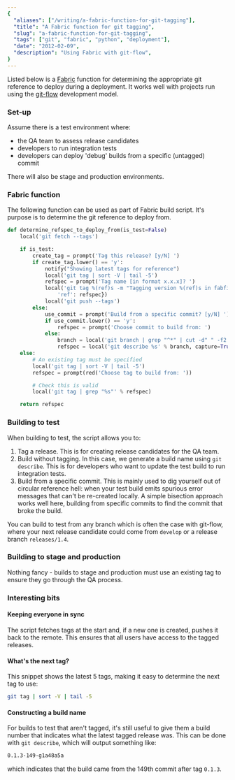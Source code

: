 ```yaml
---
{
  "aliases": ["/writing/a-fabric-function-for-git-tagging"],
  "title": "A Fabric function for git tagging",
  "slug": "a-fabric-function-for-git-tagging",
  "tags": ["git", "fabric", "python", "deployment"],
  "date": "2012-02-09",
  "description": "Using Fabric with git-flow",
}
---
```


Listed below is a [Fabric](http://docs.fabfile.org/en/1.3.4/index.html) function
for determining the appropriate git reference to deploy during a deployment. It
works well with projects run using the
[git-flow](http://nvie.com/posts/a-successful-git-branching-model/) development
model.

### Set-up

Assume there is a test environment where:

- the QA team to assess release candidates
- developers to run integration tests
- developers can deploy 'debug' builds from a specific (untagged) commit

There will also be stage and production environments.

### Fabric function

The following function can be used as part of Fabric build script. It's purpose
is to determine the git reference to deploy from.

```python
def determine_refspec_to_deploy_from(is_test=False)
    local('git fetch --tags')

    if is_test:
        create_tag = prompt('Tag this release? [y/N] ')
        if create_tag.lower() == 'y':
            notify("Showing latest tags for reference")
            local('git tag | sort -V | tail -5')
            refspec = prompt('Tag name [in format x.x.x]? ')
            local('git tag %(ref)s -m "Tagging version %(ref)s in fabfile"' % {
                'ref': refspec})
            local('git push --tags')
        else:
            use_commit = prompt('Build from a specific commit? [y/N] ')
            if use_commit.lower() == 'y':
                refspec = prompt('Choose commit to build from: ')
            else:
                branch = local('git branch | grep "^*" | cut -d" " -f2', capture=True)
                refspec = local('git describe %s' % branch, capture=True).strip()
    else:
        # An existing tag must be specified
        local('git tag | sort -V | tail -5')
        refspec = prompt(red('Choose tag to build from: '))

        # Check this is valid
        local('git tag | grep "%s"' % refspec)

    return refspec
```

### Building to test

When building to test, the script allows you to:

1. Tag a release. This is for creating release candidates for the QA team.
2. Build without tagging. In this case, we generate a build name using
   `git describe`. This is for developers who want to update the test build to
   run integration tests.
3. Build from a specific commit. This is mainly used to dig yourself out of
   circular reference hell: when your test build emits spurious error messages
   that can't be re-created locally. A simple bisection approach works well
   here, building from specific commits to find the commit that broke the build.

You can build to test from any branch which is often the case with git-flow,
where your next release candidate could come from `develop` or a release branch
`releases/1.4`.

### Building to stage and production

Nothing fancy - builds to stage and production must use an existing tag to
ensure they go through the QA process.

### Interesting bits

#### Keeping everyone in sync

The script fetches tags at the start and, if a new one is created, pushes it
back to the remote. This ensures that all users have access to the tagged
releases.

#### What's the next tag?

This snippet shows the latest 5 tags, making it easy to determine the next tag
to use:

```bash
git tag | sort -V | tail -5
```

#### Constructing a build name

For builds to test that aren't tagged, it's still useful to give them a build
number that indicates what the latest tagged release was. This can be done with
`git describe`, which will output something like:

```bash
0.1.3-149-g1a48a5a
```

which indicates that the build came from the 149th commit after tag `0.1.3`.

